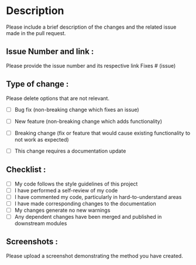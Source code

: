 # Description 

Please include a brief description of the changes and the related issue made in the pull request. 


## Issue Number  and link :
Please provide the issue number and its respective link
Fixes # (issue)

## Type of change :

Please delete options that are not relevant.

- [ ] Bug fix (non-breaking change which fixes an issue)
- [ ] New feature (non-breaking change which adds functionality)
- [ ] Breaking change (fix or feature that would cause existing functionality to not work as expected)
- [ ] This change requires a documentation update


## Checklist :

- [ ] My code follows the style guidelines of this project
- [ ] I have performed a self-review of my code
- [ ] I have commented my code, particularly in hard-to-understand areas
- [ ] I have made corresponding changes to the documentation
- [ ] My changes generate no new warnings
- [ ] Any dependent changes have been merged and published in downstream modules

## Screenshots :
Please upload a screenshot demonstrating the method you have created.